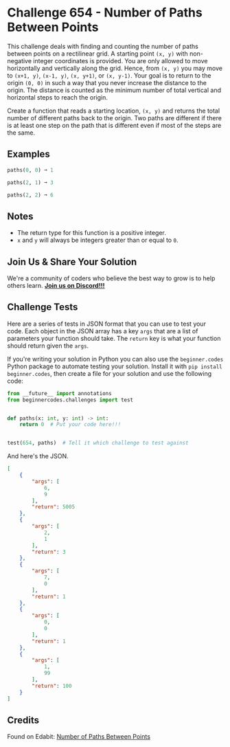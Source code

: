 # Challenge 654 - Number of Paths Between Points

This challenge deals with finding and counting the number of paths between points on a rectilinear grid. A starting point `(x, y)` with non-negative integer coordinates is provided. You are only allowed to move horizontally and vertically along the grid. Hence, from `(x, y)` you may move to `(x+1, y)`, `(x-1, y)`, `(x, y+1)`, or `(x, y-1)`. Your goal is to return to the origin `(0, 0)` in such a way that you never increase the distance to the origin. The distance is counted as the minimum number of total vertical and horizontal steps to reach the origin.

Create a function that reads a starting location, `(x, y)` and returns the total number of different paths back to the origin. Two paths are different if there is at least one step on the path that is different even if most of the steps are the same.

## Examples
```python
paths(0, 0) ➞ 1

paths(2, 1) ➞ 3

paths(2, 2) ➞ 6
```
## Notes

- The return type for this function is a positive integer.
- `x` and `y` will always be integers greater than or equal to `0`.

## Join Us & Share Your Solution

We're a community of coders who believe the best way to grow is to help others learn. **[Join us on Discord!!!](https://discord.gg/sfHykntuGy)**

## Challenge Tests

Here are a series of tests in JSON format that you can use to test your code. Each object in the JSON array has a key `args` that are a list of parameters your function should take. The `return` key is what your function should return given the `args`. 

If you're writing your solution in Python you can also use the `beginner.codes` Python package to automate testing your solution. Install it with `pip install beginner.codes`, then create a file for your solution and use the following code:
```python
from __future__ import annotations
from beginnercodes.challenges import test


def paths(x: int, y: int) -> int:
    return 0  # Put your code here!!!


test(654, paths)  # Tell it which challenge to test against
```
And here's the JSON.
```json
[
    {
        "args": [
            6,
            9
        ],
        "return": 5005
    },
    {
        "args": [
            2,
            1
        ],
        "return": 3
    },
    {
        "args": [
            7,
            0
        ],
        "return": 1
    },
    {
        "args": [
            0,
            0
        ],
        "return": 1
    },
    {
        "args": [
            1,
            99
        ],
        "return": 100
    }
]
```
## Credits

Found on Edabit: [Number of Paths Between Points](https://edabit.com/challenge/hpgTmtkEiKfm5xxGy)
